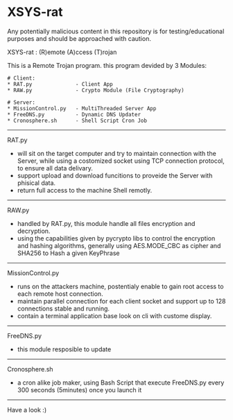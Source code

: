 # XSYS-rat
Any potentially malicious content in this repository is for testing/educational purposes and should be approached with caution.


XSYS-rat : (R)emote (A)ccess (T)rojan
     
   
This is a Remote Trojan program.
this program devided by 3 Modules:

    # Client:
    * RAT.py              - Client App
    * RAW.py              - Crypto Module (File Cryptography)
    
    # Server:
    * MissionControl.py   - MultiThreaded Server App
    * FreeDNS.py          - Dynamic DNS Updater
    * Cronosphere.sh      - Shell Script Cron Job  

----------------------------------------------------------------
RAT.py
- will sit on the target computer and try to maintain connection with the Server, while using a costomized socket using TCP connection protocol, to ensure all data delivary.
- support upload and download funcitions to proveide the Server with phisical data.
- return full access to the machine Shell remotly.
----------------------------------------------------------------
RAW.py
- handled by RAT.py, this module handle all files encryption and decryption.
- using the capabilities given by pycrypto libs to control the encryption and hashing algorithms,
generally using AES.MODE_CBC as cipher and SHA256 to Hash a given KeyPhrase
----------------------------------------------------------------
MissionControl.py
- runs on the attackers machine, postentialy enable to gain root access to each remote host connection. 
- maintain parallel connection for each client socket and support up to 128 connections stable and running.
- contain a terminal application base look on cli with custome display.
----------------------------------------------------------------
FreeDNS.py
- this module resposible to update 
----------------------------------------------------------------
Cronosphere.sh
- a cron alike job maker, using Bash Script that execute FreeDNS.py every 300 seconds (5minutes) once you launch it
----------------------------------------------------------------

Have a look :)
